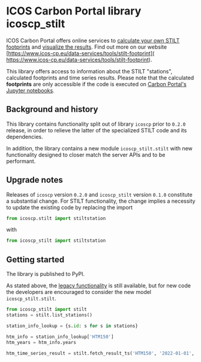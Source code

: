 # ICOS Carbon Portal library icoscp_stilt
ICOS Carbon Portal offers online services to [calculate your own STILT
footprints](https://stilt.icos-cp.eu/worker/) and [visualize the results](
https://stilt.icos-cp.eu/viewer/). Find out more on our website
[https://www.icos-cp.eu/data-services/tools/stilt-footprint](
https://www.icos-cp.eu/data-services/tools/stilt-footprint).

This library offers access to information about the STILT "stations",
calculated footprints and time series results. Please note that the
calculated **footprints** are only accessible if the code is executed on
[Carbon Portal's Jupyter notebooks](
https://icos-carbon-portal.github.io/jupyter/).

## Background and history
This library contains functionality split out of library `icoscp` prior to
`0.2.0` release, in order to relieve the latter of the specialized STILT code
and its dependencies.

In addition, the library contains a new module `icoscp_stilt.stilt` with new
functionality designed to closer match the server APIs and to be performant.

## Upgrade notes
Releases of `icoscp` version `0.2.0` and `icoscp_stilt` version `0.1.0`
constitute a substantial change. For STILT functionality, the change implies
a necessity to update the existing code by replacing the import
```Python
from icoscp.stilt import stiltstation
```
with
```Python
from icoscp_stilt import stiltstation
```

## Getting started
The library is published to PyPI.

As stated above, the [legacy functionality](modules.md#legacy-modules) is
still available, but for new code the developers are encouraged to consider
the new model `icoscp_stilt.stilt`.

```Python
from icoscp_stilt import stilt
stations = stilt.list_stations()

station_info_lookup = {s.id: s for s in stations}

htm_info = station_info_lookup['HTM150']
htm_years = htm_info.years

htm_time_series_result = stilt.fetch_result_ts('HTM150', '2022-01-01', '2022-01-31')
```
